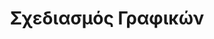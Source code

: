 ---
layout: slides
title: Σχεδιασμός Γραφικών
image_url: /images/photoshop.jpg
caption: Ο Σχεδιασμός Γραφικών αναφέρεται σε μια σειρά καλλιτεχνικών και επαγγελματικών ειδικοτήτων που επικεντρώνονται στην οπτική επικοινωνία και την παρουσίαση. Διάφορες μέθοδοι χρησιμοποιούνται για να δημιουργήσουν και να συνδυάσουν τα σύμβολα, εικόνες και λέξεις για να δημιουργήσουν μια οπτική αναπαράσταση των ιδεών.
slides:
  - photoshop
  - sketchpad-drafting
  - sketchpad-interaction
---